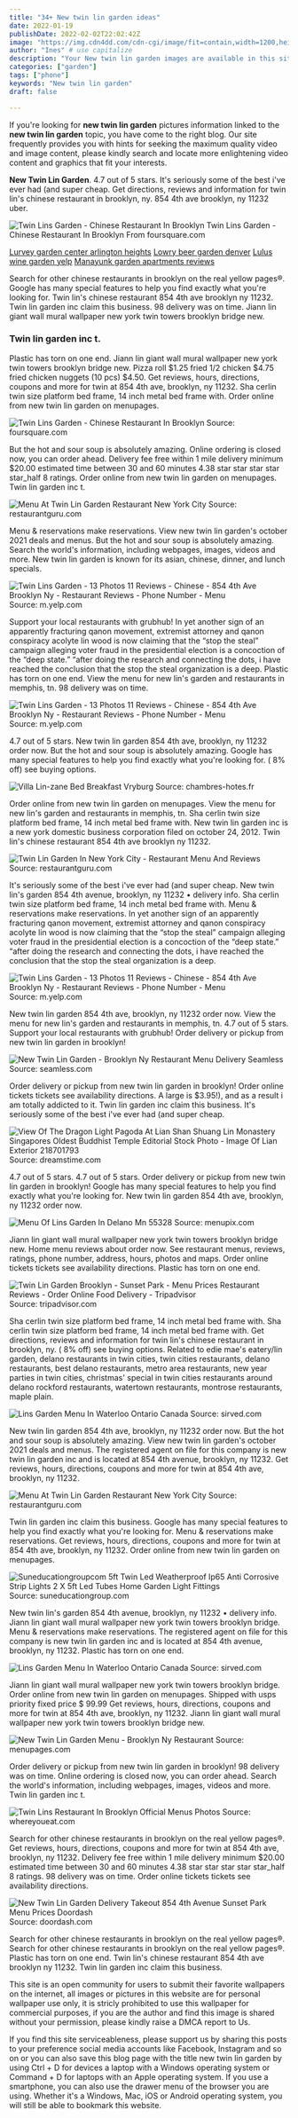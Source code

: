 ```yaml
---
title: "34+ New twin lin garden ideas"
date: 2022-01-19
publishDate: 2022-02-02T22:02:42Z
image: "https://img.cdn4dd.com/cdn-cgi/image/fit=contain,width=1200,height=672,format=auto/https://doordash-static.s3.amazonaws.com/media/restaurant/cover/a841c2e4-caec-41dd-971d-b0ebe6320328.22"
author: "Ines" # use capitalize
description: "Your New twin lin garden images are available in this site. New twin lin garden are a topic that is being searched for and liked by netizens today. You can Get the New twin lin garden files here. Find and Download all free images."
categories: ["garden"]
tags: ["phone"]
keywords: "New twin lin garden"
draft: false

---
```


If you're looking for **new twin lin garden** pictures information linked to the **new twin lin garden** topic, you have come to the right  blog.  Our site frequently  provides you with  hints  for seeking  the maximum  quality video and image  content, please kindly search and locate more enlightening video content and graphics  that fit your interests.

**New Twin Lin Garden**. 4.7 out of 5 stars. It&#039;s seriously some of the best i&#039;ve ever had (and super cheap. Get directions, reviews and information for twin lin&#039;s chinese restaurant in brooklyn, ny. 854 4th ave brooklyn, ny 11232 uber.

![Twin Lins Garden - Chinese Restaurant In Brooklyn](https://fastly.4sqi.net/img/general/200x200/32090174_52Ogv5EKmuboJrP97dQ9IgJBLQOEd4z7p4-edaU487I.jpg "Twin Lins Garden - Chinese Restaurant In Brooklyn")
Twin Lins Garden - Chinese Restaurant In Brooklyn From foursquare.com

[Lurvey garden center arlington heights](/lurvey-garden-center-arlington-heights/)
[Lowry beer garden denver](/lowry-beer-garden-denver/)
[Lulus wine garden yelp](/lulus-wine-garden-yelp/)
[Manayunk garden apartments reviews](/manayunk-garden-apartments-reviews/)

Search for other chinese restaurants in brooklyn on the real yellow pages®. Google has many special features to help you find exactly what you&#039;re looking for. Twin lin&#039;s chinese restaurant 854 4th ave brooklyn ny 11232. Twin lin garden inc claim this business. 98 delivery was on time. Jiann lin giant wall mural wallpaper new york twin towers brooklyn bridge new.

### Twin lin garden inc t.

Plastic has torn on one end. Jiann lin giant wall mural wallpaper new york twin towers brooklyn bridge new. Pizza roll $1.25 fried 1/2 chicken $4.75 fried chicken nuggets (10 pcs) $4.50. Get reviews, hours, directions, coupons and more for twin at 854 4th ave, brooklyn, ny 11232. Sha cerlin twin size platform bed frame, 14 inch metal bed frame with. Order online from new twin lin garden on menupages.


![Twin Lins Garden - Chinese Restaurant In Brooklyn](https://fastly.4sqi.net/img/general/200x200/32090174_R_mCAdGbFkXU5WC3W0qHQXUy6MGmtl2R-pZCrpAx3Ww.jpg "Twin Lins Garden - Chinese Restaurant In Brooklyn")
Source: foursquare.com

But the hot and sour soup is absolutely amazing. Online ordering is closed now, you can order ahead. Delivery fee free within 1 mile delivery minimum $20.00 estimated time between 30 and 60 minutes 4.38 star star star star star_half 8 ratings. Order online from new twin lin garden on menupages. Twin lin garden inc t.

![Menu At Twin Lin Garden Restaurant New York City](https://b.zmtcdn.com/data/menus/131/16780131/01e4b12ccb0456834bec4f7cf1295b68.jpg "Menu At Twin Lin Garden Restaurant New York City")
Source: restaurantguru.com

Menu &amp; reservations make reservations. View new twin lin garden&#039;s october 2021 deals and menus. But the hot and sour soup is absolutely amazing. Search the world&#039;s information, including webpages, images, videos and more. New twin lin garden is known for its asian, chinese, dinner, and lunch specials.

![Twin Lins Garden - 13 Photos 11 Reviews - Chinese - 854 4th Ave Brooklyn Ny - Restaurant Reviews - Phone Number - Menu](https://s3-media0.fl.yelpcdn.com/bphoto/8HrUbP7UKkLwGmX8Z5SIQw/348s.jpg "Twin Lins Garden - 13 Photos 11 Reviews - Chinese - 854 4th Ave Brooklyn Ny - Restaurant Reviews - Phone Number - Menu")
Source: m.yelp.com

Support your local restaurants with grubhub! In yet another sign of an apparently fracturing qanon movement, extremist attorney and qanon conspiracy acolyte lin wood is now claiming that the “stop the steal” campaign alleging voter fraud in the presidential election is a concoction of the “deep state.” “after doing the research and connecting the dots, i have reached the conclusion that the stop the steal organization is a deep. Plastic has torn on one end. View the menu for new lin&#039;s garden and restaurants in memphis, tn. 98 delivery was on time.

![Twin Lins Garden - 13 Photos 11 Reviews - Chinese - 854 4th Ave Brooklyn Ny - Restaurant Reviews - Phone Number - Menu](https://s3-media0.fl.yelpcdn.com/bphoto/TOD-9GQynZbxHtbkdQYFaQ/348s.jpg "Twin Lins Garden - 13 Photos 11 Reviews - Chinese - 854 4th Ave Brooklyn Ny - Restaurant Reviews - Phone Number - Menu")
Source: m.yelp.com

4.7 out of 5 stars. New twin lin garden 854 4th ave, brooklyn, ny 11232 order now. But the hot and sour soup is absolutely amazing. Google has many special features to help you find exactly what you&#039;re looking for. ( 8% off) see buying options.

![Villa Lin-zane Bed Breakfast Vryburg](https://q-xx.bstatic.com/images/hotel/max1024x768/285/285226605.jpg "Villa Lin-zane Bed Breakfast Vryburg")
Source: chambres-hotes.fr

Order online from new twin lin garden on menupages. View the menu for new lin&#039;s garden and restaurants in memphis, tn. Sha cerlin twin size platform bed frame, 14 inch metal bed frame with. New twin lin garden inc is a new york domestic business corporation filed on october 24, 2012. Twin lin&#039;s chinese restaurant 854 4th ave brooklyn ny 11232.

![Twin Lin Garden In New York City - Restaurant Menu And Reviews](https://10619-2.s.cdn12.com/maps/twin-lin-garden-new-york-map.jpg "Twin Lin Garden In New York City - Restaurant Menu And Reviews")
Source: restaurantguru.com

It&#039;s seriously some of the best i&#039;ve ever had (and super cheap. New twin lin&#039;s garden 854 4th avenue, brooklyn, ny 11232 • delivery info. Sha cerlin twin size platform bed frame, 14 inch metal bed frame with. Menu &amp; reservations make reservations. In yet another sign of an apparently fracturing qanon movement, extremist attorney and qanon conspiracy acolyte lin wood is now claiming that the “stop the steal” campaign alleging voter fraud in the presidential election is a concoction of the “deep state.” “after doing the research and connecting the dots, i have reached the conclusion that the stop the steal organization is a deep.

![Twin Lins Garden - 13 Photos 11 Reviews - Chinese - 854 4th Ave Brooklyn Ny - Restaurant Reviews - Phone Number - Menu](https://s3-media0.fl.yelpcdn.com/bphoto/YrCSykQdge3UNkKbv0kWzA/348s.jpg "Twin Lins Garden - 13 Photos 11 Reviews - Chinese - 854 4th Ave Brooklyn Ny - Restaurant Reviews - Phone Number - Menu")
Source: m.yelp.com

New twin lin garden 854 4th ave, brooklyn, ny 11232 order now. View the menu for new lin&#039;s garden and restaurants in memphis, tn. 4.7 out of 5 stars. Support your local restaurants with grubhub! Order delivery or pickup from new twin lin garden in brooklyn!

![New Twin Lin Garden - Brooklyn Ny Restaurant Menu Delivery Seamless](https://media-cdn.grubhub.com/image/upload/d_search:browse-images:default.jpg/w_1200,h_800,f_auto,fl_lossy,q_80,c_fit/hpyiioifzt2lhyx0fzrk "New Twin Lin Garden - Brooklyn Ny Restaurant Menu Delivery Seamless")
Source: seamless.com

Order delivery or pickup from new twin lin garden in brooklyn! Order online tickets tickets see availability directions. A large is $3.95!), and as a result i am totally addicted to it. Twin lin garden inc claim this business. It&#039;s seriously some of the best i&#039;ve ever had (and super cheap.

![View Of The Dragon Light Pagoda At Lian Shan Shuang Lin Monastery Singapores Oldest Buddhist Temple Editorial Stock Photo - Image Of Lian Exterior 218701793](https://thumbs.dreamstime.com/z/lian-shan-shuang-lin-monastery-twin-groves-lotus-mountain-temple-was-founded-was-gazetted-as-national-monument-218701793.jpg "View Of The Dragon Light Pagoda At Lian Shan Shuang Lin Monastery Singapores Oldest Buddhist Temple Editorial Stock Photo - Image Of Lian Exterior 218701793")
Source: dreamstime.com

4.7 out of 5 stars. 4.7 out of 5 stars. Order delivery or pickup from new twin lin garden in brooklyn! Google has many special features to help you find exactly what you&#039;re looking for. New twin lin garden 854 4th ave, brooklyn, ny 11232 order now.

![Menu Of Lins Garden In Delano Mn 55328](https://www.menupix.com/menu_img/wmmenu1819393125.jpg "Menu Of Lins Garden In Delano Mn 55328")
Source: menupix.com

Jiann lin giant wall mural wallpaper new york twin towers brooklyn bridge new. Home menu reviews about order now. See restaurant menus, reviews, ratings, phone number, address, hours, photos and maps. Order online tickets tickets see availability directions. Plastic has torn on one end.

![Twin Lin Garden Brooklyn - Sunset Park - Menu Prices Restaurant Reviews - Order Online Food Delivery - Tripadvisor](https://static.tacdn.com/img2/brand_refresh/application_icons/post-image-550x370.png "Twin Lin Garden Brooklyn - Sunset Park - Menu Prices Restaurant Reviews - Order Online Food Delivery - Tripadvisor")
Source: tripadvisor.com

Sha cerlin twin size platform bed frame, 14 inch metal bed frame with. Sha cerlin twin size platform bed frame, 14 inch metal bed frame with. Get directions, reviews and information for twin lin&#039;s chinese restaurant in brooklyn, ny. ( 8% off) see buying options. Related to edie mae&#039;s eatery/lin garden, delano restaurants in twin cities, twin cities restaurants, delano restaurants, best delano restaurants, metro area restaurants, new year parties in twin cities, christmas&#039; special in twin cities restaurants around delano rockford restaurants, watertown restaurants, montrose restaurants, maple plain.

![Lins Garden Menu In Waterloo Ontario Canada](https://d6ozfheqtj1tz.cloudfront.net/ChIJZ-8FkiX3K4gRmoflfuEv-GU/5aacd212e446c.jpg "Lins Garden Menu In Waterloo Ontario Canada")
Source: sirved.com

New twin lin garden 854 4th ave, brooklyn, ny 11232 order now. But the hot and sour soup is absolutely amazing. View new twin lin garden&#039;s october 2021 deals and menus. The registered agent on file for this company is new twin lin garden inc and is located at 854 4th avenue, brooklyn, ny 11232. Get reviews, hours, directions, coupons and more for twin at 854 4th ave, brooklyn, ny 11232.

![Menu At Twin Lin Garden Restaurant New York City](https://b.zmtcdn.com/data/menus/131/16780131/632bee012a65e45d2a6a986f53cb4f48.jpg "Menu At Twin Lin Garden Restaurant New York City")
Source: restaurantguru.com

Twin lin garden inc claim this business. Google has many special features to help you find exactly what you&#039;re looking for. Menu &amp; reservations make reservations. Get reviews, hours, directions, coupons and more for twin at 854 4th ave, brooklyn, ny 11232. Order online from new twin lin garden on menupages.

![Suneducationgroupcom 5ft Twin Led Weatherproof Ip65 Anti Corrosive Strip Lights 2 X 5ft Led Tubes Home Garden Light Fittings](https://led.me.uk/image/cache/catalog/bulbs/Commercial/LIN-01+T8-1000x1000.jpg "Suneducationgroupcom 5ft Twin Led Weatherproof Ip65 Anti Corrosive Strip Lights 2 X 5ft Led Tubes Home Garden Light Fittings")
Source: suneducationgroup.com

New twin lin&#039;s garden 854 4th avenue, brooklyn, ny 11232 • delivery info. Jiann lin giant wall mural wallpaper new york twin towers brooklyn bridge. Menu &amp; reservations make reservations. The registered agent on file for this company is new twin lin garden inc and is located at 854 4th avenue, brooklyn, ny 11232. Plastic has torn on one end.

![Lins Garden Menu In Waterloo Ontario Canada](https://d6ozfheqtj1tz.cloudfront.net/ChIJZ-8FkiX3K4gRmoflfuEv-GU/5aacd213d5b5b.jpg "Lins Garden Menu In Waterloo Ontario Canada")
Source: sirved.com

Jiann lin giant wall mural wallpaper new york twin towers brooklyn bridge. Order online from new twin lin garden on menupages. Shipped with usps priority fixed price $ 99.99 Get reviews, hours, directions, coupons and more for twin at 854 4th ave, brooklyn, ny 11232. Jiann lin giant wall mural wallpaper new york twin towers brooklyn bridge new.

![New Twin Lin Garden Menu - Brooklyn Ny Restaurant](https://res.cloudinary.com/grubhub/image/upload/w_132,h_132,f_auto,fl_lossy,q_100,c_fit/hpyiioifzt2lhyx0fzrk "New Twin Lin Garden Menu - Brooklyn Ny Restaurant")
Source: menupages.com

Order delivery or pickup from new twin lin garden in brooklyn! 98 delivery was on time. Online ordering is closed now, you can order ahead. Search the world&#039;s information, including webpages, images, videos and more. Twin lin garden inc t.

![Twin Lins Restaurant In Brooklyn Official Menus Photos](https://whereyoueat.com/r_menus_images/menus-11724/0013.jpg "Twin Lins Restaurant In Brooklyn Official Menus Photos")
Source: whereyoueat.com

Search for other chinese restaurants in brooklyn on the real yellow pages®. Get reviews, hours, directions, coupons and more for twin at 854 4th ave, brooklyn, ny 11232. Delivery fee free within 1 mile delivery minimum $20.00 estimated time between 30 and 60 minutes 4.38 star star star star star_half 8 ratings. 98 delivery was on time. Order online tickets tickets see availability directions.

![New Twin Lin Garden Delivery Takeout 854 4th Avenue Sunset Park Menu Prices Doordash](https://img.cdn4dd.com/cdn-cgi/image/fit=contain,width=1200,height=672,format=auto/https://doordash-static.s3.amazonaws.com/media/restaurant/cover/a841c2e4-caec-41dd-971d-b0ebe6320328.22 "New Twin Lin Garden Delivery Takeout 854 4th Avenue Sunset Park Menu Prices Doordash")
Source: doordash.com

Search for other chinese restaurants in brooklyn on the real yellow pages®. Search for other chinese restaurants in brooklyn on the real yellow pages®. Plastic has torn on one end. Twin lin&#039;s chinese restaurant 854 4th ave brooklyn ny 11232. Twin lin garden inc claim this business.

This site is an open community for users to submit their favorite wallpapers on the internet, all images or pictures in this website are for personal wallpaper use only, it is stricly prohibited to use this wallpaper for commercial purposes, if you are the author and find this image is shared without your permission, please kindly raise a DMCA report to Us.

If you find this site serviceableness, please support us by sharing this posts to your preference social media accounts like Facebook, Instagram and so on or you can also save this blog page with the title new twin lin garden by using Ctrl + D for devices a laptop with a Windows operating system or Command + D for laptops with an Apple operating system. If you use a smartphone, you can also use the drawer menu of the browser you are using. Whether it's a Windows, Mac, iOS or Android operating system, you will still be able to bookmark this website.
